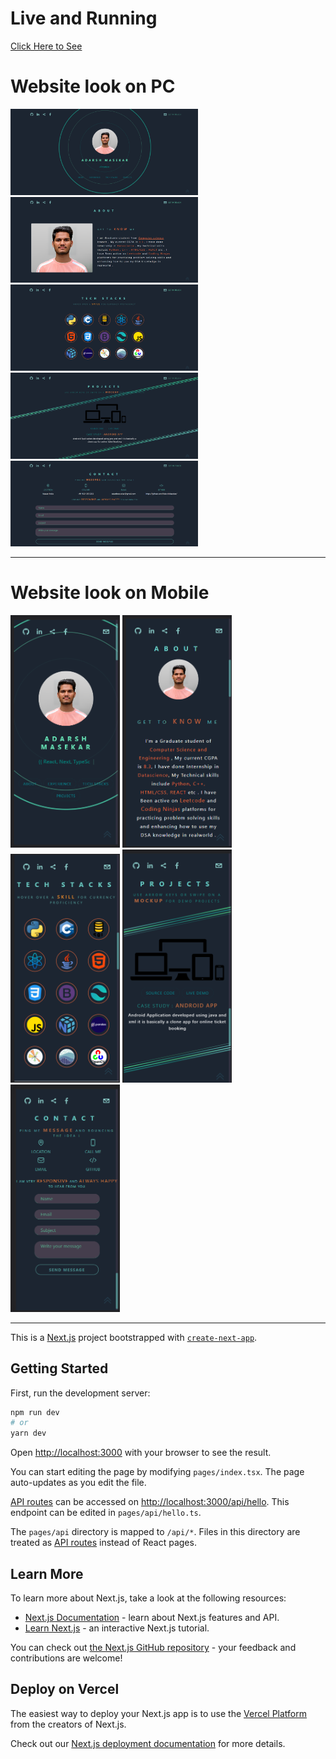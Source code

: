 <h1> Live and Running </h1>
<a href="https://adarshmasekar.vercel.app/"> Click Here to See </a>
<h1> Website look on PC </h1>
<div width="250px">
<img width="300px" src="samplePics/hero.png"/>
<img width="300px" src="samplePics/about.png"/>
<img width="300px" src="samplePics/Techstack.png"/>
<img width="300px" src="samplePics/projectcs.png"/>
<img width="300px" src="samplePics/contact.png"/>
</div>
<hr/>
<div width="250px">
<h1> Website look on Mobile </h1>
<img width="175px" src="samplePics/hero_m.png"/>
<img width="175px" src="samplePics/about_m.png"/>
<img width="175px" src="samplePics/techstack_m.png"/>
<img width="175px" src="samplePics/projects_m.png"/>
<img width="175px" src="samplePics/contacts_m.png"/>
</div>

<hr/>


This is a [Next.js](https://nextjs.org/) project bootstrapped with [`create-next-app`](https://github.com/vercel/next.js/tree/canary/packages/create-next-app).

## Getting Started

First, run the development server:

```bash
npm run dev
# or
yarn dev
```

Open [http://localhost:3000](http://localhost:3000) with your browser to see the result.

You can start editing the page by modifying `pages/index.tsx`. The page auto-updates as you edit the file.

[API routes](https://nextjs.org/docs/api-routes/introduction) can be accessed on [http://localhost:3000/api/hello](http://localhost:3000/api/hello). This endpoint can be edited in `pages/api/hello.ts`.

The `pages/api` directory is mapped to `/api/*`. Files in this directory are treated as [API routes](https://nextjs.org/docs/api-routes/introduction) instead of React pages.

## Learn More

To learn more about Next.js, take a look at the following resources:

- [Next.js Documentation](https://nextjs.org/docs) - learn about Next.js features and API.
- [Learn Next.js](https://nextjs.org/learn) - an interactive Next.js tutorial.

You can check out [the Next.js GitHub repository](https://github.com/vercel/next.js/) - your feedback and contributions are welcome!

## Deploy on Vercel

The easiest way to deploy your Next.js app is to use the [Vercel Platform](https://vercel.com/new?utm_medium=default-template&filter=next.js&utm_source=create-next-app&utm_campaign=create-next-app-readme) from the creators of Next.js.

Check out our [Next.js deployment documentation](https://nextjs.org/docs/deployment) for more details.
